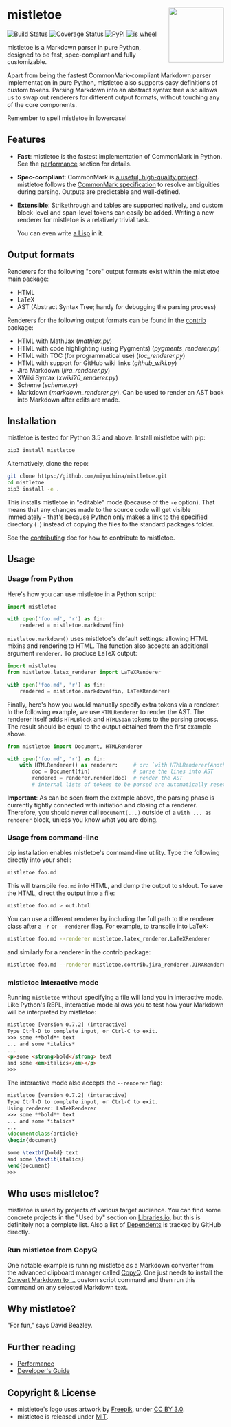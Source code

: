 <h1>mistletoe<img src='https://cdn.rawgit.com/miyuchina/mistletoe/master/resources/logo.svg' align='right' width='128' height='128'></h1>

[![Build Status][build-badge]][travis]
[![Coverage Status][cover-badge]][coveralls]
[![PyPI][pypi-badge]][pypi]
[![is wheel][wheel-badge]][pypi]

mistletoe is a Markdown parser in pure Python,
designed to be fast, spec-compliant and fully customizable.

Apart from being the fastest
CommonMark-compliant Markdown parser implementation in pure Python,
mistletoe also supports easy definitions of custom tokens.
Parsing Markdown into an abstract syntax tree
also allows us to swap out renderers for different output formats,
without touching any of the core components.

Remember to spell mistletoe in lowercase!

Features
--------
* **Fast**:
  mistletoe is the fastest implementation of CommonMark in Python.
  See the [performance][performance] section for details.

* **Spec-compliant**:
  CommonMark is [a useful, high-quality project][oilshell].
  mistletoe follows the [CommonMark specification][commonmark]
  to resolve ambiguities during parsing.
  Outputs are predictable and well-defined.

* **Extensible**:
  Strikethrough and tables are supported natively,
  and custom block-level and span-level tokens can easily be added.
  Writing a new renderer for mistletoe is a relatively
  trivial task.
  
  You can even write [a Lisp][scheme] in it.
  
Output formats
--------------

Renderers for the following "core" output formats exist within the mistletoe
main package:

* HTML
* LaTeX
* AST (Abstract Syntax Tree; handy for debugging the parsing process)

Renderers for the following output formats can be found
in the [contrib][contrib] package:

* HTML with MathJax (_mathjax.py_)
* HTML with code highlighting (using Pygments) (_pygments\_renderer.py_)
* HTML with TOC (for programmatical use) (_toc\_renderer.py_)
* HTML with support for GitHub wiki links (_github\_wiki.py_)
* Jira Markdown (_jira\_renderer.py_)
* XWiki Syntax (_xwiki20\_renderer.py_)
* Scheme (_scheme.py_)
* Markdown (_markdown_renderer.py_). Can be used to render an AST back into Markdown after edits are made.

Installation
------------
mistletoe is tested for Python 3.5 and above. Install mistletoe with pip:

```sh
pip3 install mistletoe
```

Alternatively, clone the repo:

```sh
git clone https://github.com/miyuchina/mistletoe.git
cd mistletoe
pip3 install -e .
```

This installs mistletoe in "editable" mode (because of the `-e` option).
That means that any changes made to the source code will get visible
immediately - that's because Python only makes a link to the specified
directory (`.`) instead of copying the files to the standard packages
folder.

See the [contributing][contributing] doc for how to contribute to mistletoe.

Usage
-----

### Usage from Python

Here's how you can use mistletoe in a Python script:

```python
import mistletoe

with open('foo.md', 'r') as fin:
    rendered = mistletoe.markdown(fin)
```

`mistletoe.markdown()` uses mistletoe's default settings: allowing HTML mixins
and rendering to HTML. The function also accepts an additional argument
`renderer`. To produce LaTeX output:

```python
import mistletoe
from mistletoe.latex_renderer import LaTeXRenderer

with open('foo.md', 'r') as fin:
    rendered = mistletoe.markdown(fin, LaTeXRenderer)
```

Finally, here's how you would manually specify extra tokens via a renderer.
In the following example, we use `HTMLRenderer` to render
the AST. The renderer itself adds `HTMLBlock` and `HTMLSpan` tokens to the parsing
process. The result should be equal to the output obtained from
the first example above.

```python
from mistletoe import Document, HTMLRenderer

with open('foo.md', 'r') as fin:
    with HTMLRenderer() as renderer:     # or: `with HTMLRenderer(AnotherToken1, AnotherToken2) as renderer:`
        doc = Document(fin)              # parse the lines into AST
        rendered = renderer.render(doc)  # render the AST
        # internal lists of tokens to be parsed are automatically reset when exiting this `with` block
```

**Important**: As can be seen from the example above,
the parsing phase is currently tightly connected with initiation
and closing of a renderer. Therefore, you should never call `Document(...)`
outside of a `with ... as renderer` block, unless you know what you are doing.

### Usage from command-line

pip installation enables mistletoe's command-line utility. Type the following
directly into your shell:

```sh
mistletoe foo.md
```

This will transpile `foo.md` into HTML, and dump the output to stdout. To save
the HTML, direct the output into a file:

```sh
mistletoe foo.md > out.html
```

You can use a different renderer by including the full path to the renderer
class after a `-r` or `--renderer` flag. For example, to transpile into
LaTeX:

```sh
mistletoe foo.md --renderer mistletoe.latex_renderer.LaTeXRenderer
```

and similarly for a renderer in the contrib package:

```sh
mistletoe foo.md --renderer mistletoe.contrib.jira_renderer.JIRARenderer
```


### mistletoe interactive mode

Running `mistletoe` without specifying a file will land you in interactive
mode.  Like Python's REPL, interactive mode allows you to test how your
Markdown will be interpreted by mistletoe:

```html
mistletoe [version 0.7.2] (interactive)
Type Ctrl-D to complete input, or Ctrl-C to exit.
>>> some **bold** text
... and some *italics*
...
<p>some <strong>bold</strong> text
and some <em>italics</em></p>
>>>
```

The interactive mode also accepts the `--renderer` flag:

```latex
mistletoe [version 0.7.2] (interactive)
Type Ctrl-D to complete input, or Ctrl-C to exit.
Using renderer: LaTeXRenderer
>>> some **bold** text
... and some *italics*
...
\documentclass{article}
\begin{document}

some \textbf{bold} text
and some \textit{italics}
\end{document}
>>>
```

Who uses mistletoe?
-------------------

mistletoe is used by projects of various target audience.
You can find some concrete projects in the "Used by" section
on [Libraries.io][libraries-mistletoe], but this is definitely not a complete
list.
Also a list of [Dependents][github-dependents] is tracked by GitHub directly.

### Run mistletoe from CopyQ

One notable example is running mistletoe as a Markdown converter from the
advanced clipboard manager called [CopyQ][copyq]. One just needs to install
the [Convert Markdown to ...][copyq-convert-md] custom script command
and then run this command on any selected Markdown text.

Why mistletoe?
--------------

"For fun," says David Beazley.

Further reading
---------------

* [Performance][performance]
* [Developer's Guide](dev-guide.md)

Copyright & License
-------------------
* mistletoe's logo uses artwork by [Freepik][icon], under
  [CC BY 3.0][cc-by].
* mistletoe is released under [MIT][license].

[build-badge]: https://img.shields.io/travis/miyuchina/mistletoe.svg?style=flat-square
[cover-badge]: https://img.shields.io/coveralls/miyuchina/mistletoe.svg?style=flat-square
[pypi-badge]: https://img.shields.io/pypi/v/mistletoe.svg?style=flat-square
[wheel-badge]: https://img.shields.io/pypi/wheel/mistletoe.svg?style=flat-square
[travis]: https://travis-ci.org/miyuchina/mistletoe
[coveralls]: https://coveralls.io/github/miyuchina/mistletoe?branch=master
[pypi]: https://pypi.python.org/pypi/mistletoe
[mistune]: https://github.com/lepture/mistune
[python-markdown]: https://github.com/waylan/Python-Markdown
[python-markdown2]: https://github.com/trentm/python-markdown2
[commonmark-py]: https://github.com/rtfd/CommonMark-py
[performance]: performance.md
[oilshell]: https://www.oilshell.org/blog/2018/02/14.html
[commonmark]: https://spec.commonmark.org/
[contrib]: https://github.com/miyuchina/mistletoe/tree/master/mistletoe/contrib
[scheme]: https://github.com/miyuchina/mistletoe/blob/master/mistletoe/contrib/scheme.py
[contributing]: CONTRIBUTING.md
[icon]: https://www.freepik.com
[cc-by]: https://creativecommons.org/licenses/by/3.0/us/
[license]: LICENSE
[pythonpath]: https://stackoverflow.com/questions/16107526/how-to-flexibly-change-pythonpath
[libraries-mistletoe]: https://libraries.io/pypi/mistletoe
[copyq]: https://hluk.github.io/CopyQ/
[copyq-convert-md]: https://github.com/hluk/copyq-commands/tree/master/Global#convert-markdown-to-
[github-dependents]: https://github.com/miyuchina/mistletoe/network/dependents
